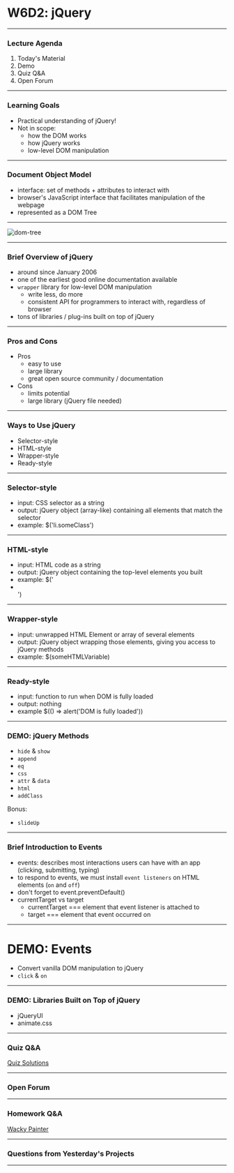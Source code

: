 # W6D2: jQuery

---

### Lecture Agenda

1. Today's Material
1. Demo
1. Quiz Q&A
1. Open Forum

---

### Learning Goals

+ Practical understanding of jQuery!
+ Not in scope:
	+ how the DOM works
	+ how jQuery works
	+ low-level DOM manipulation

---

### Document Object Model

+ interface: set of methods + attributes to interact with
+ browser's JavaScript interface that facilitates manipulation of the webpage
+ represented as a DOM Tree

---

![dom-tree](https://developer.mozilla.org/@api/deki/files/415/=Using_the_W3C_DOM_Level_1_Core-doctree.jpg)

---

### Brief Overview of jQuery

+ around since January 2006
+ one of the earliest good online documentation available
+ `wrapper` library for low-level DOM manipulation
  + write less, do more
  + consistent API for programmers to interact with, regardless of browser
+ tons of libraries / plug-ins built on top of jQuery

---

### Pros and Cons

+ Pros
  + easy to use
  + large library
  + great open source community / documentation
+ Cons
  + limits potential
  + large library (jQuery file needed)

---

### Ways to Use jQuery

+ Selector-style
+ HTML-style
+ Wrapper-style
+ Ready-style

---

### Selector-style

+ input: CSS selector as a string
+ output: jQuery object (array-like) containing all elements that match the selector
+ example: $('li.someClass')

---

### HTML-style

+ input: HTML code as a string
+ output: jQuery object containing the top-level elements you built
+ example: $('<li class=someClass></li>')

---

### Wrapper-style

+ input: unwrapped HTML Element or array of several elements
+ output: jQuery object wrapping those elements, giving you access to jQuery methods
+ example: $(someHTMLVariable)

---

### Ready-style

+ input: function to run when DOM is fully loaded
+ output: nothing
+ example $(() => alert('DOM is fully loaded'))

---

### DEMO: jQuery Methods

+ `hide` & `show`
+ `append`
+ `eq`
+ `css`
+ `attr` & `data`
+ `html`
+ `addClass`

Bonus:

+ `slideUp`

---

### Brief Introduction to Events

+ events: describes most interactions users can have with an app (clicking, submitting, typing)
+ to respond to events, we must install `event listeners` on HTML elements (`on` and `off`)
+ don't forget to event.preventDefault()
+ currentTarget vs target
  + currentTarget === element that event listener is attached to
  + target === element that event occurred on

---

# DEMO: Events
+ Convert vanilla DOM manipulation to jQuery
+ `click` & `on`

---

### DEMO: Libraries Built on Top of jQuery
+ jQueryUI
+ animate.css

---

### Quiz Q&A

[Quiz Solutions](https://github.com/appacademy/daily-quiz/blob/master/js/w6d2.md)

---

### Open Forum

---

### Homework Q&A
[Wacky Painter](https://github.com/appacademy/curriculum/blob/master/javascript/homeworks/wacky_painter/solution/js/view.js)

---

### Questions from Yesterday's Projects


---
